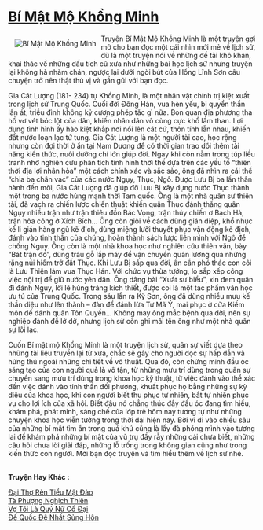 <a href="https://utruyen.com/truyen/bi-mat-mo-khong-minh/20338/" title="Bí Mật Mộ Khồng Minh"><h1>Bí Mật Mộ Khồng Minh</h1></a><div style="display:table"><img align="right" style="float: left; padding: 10px;" src="https://utruyen.com/images/story/200x260/bi-mat-mo-khong-minh.jpg" alt="Bí Mật Mộ Khồng Minh">Truyện Bí Mật Mộ Khồng Minh là một truyện gợi mở cho bạn đọc một cái nhìn mới mẻ về lịch sử, dù là một truyện nói về những đề tài khô khan, khai thác về những dấu tích cũ xưa như những bài học lịch sử nhưng truyện lại không hà nhàm chán, ngược lại dưới ngòi bút của Hồng Lĩnh Sơn câu chuyện trở nên thật thú vị và gần gũi với bạn đọc. <p></p>Gia Cát Lượng (181- 234) tự Khổng Minh, là một nhân vật chính trị kiệt xuất trong lịch sử Trung Quốc. Cuối đời Đông Hán, vua hèn yếu, bị quyền thần lấn át, triều đình không kỷ cương phép tắc gì nữa. Bọn quan địa phương tha hồ vơ vét bóc lột của dân, khiến nhân dân vô cùng cực khổ lầm than. Lợi dụng tình hình ấy hào kiệt khắp nơi nổi lên cát cứ, thôn tính lẫn nhau, khiến đất nước loạn lạc tứ tung. Gia Cát Lượng là một người tài cao, học rộng nhưng còn đợi thời ở ẩn tại Nam Dương để có thời gian trao dồi thêm tài năng kiến thức, nuôi dưỡng chí lớn giúp đời. Ngay khi còn nằm trong túp liều tranh nhờ nghiên cứu phân tích tình hình thời thế dựa trên các yếu tố “thiên thời địa lợi nhân hòa” một cách chính xác và sắc sảo, ông đã nhìn ra cái thế “chia ba chân vạc” của các nước Ngụy, Thục, Ngô. Được Lưu Bị ba lần thân hành đến mời, Gia Cát Lượng đã giúp đỡ Lưu Bị xây dựng nước Thục thành một trong ba nước hùng mạnh thời Tam quốc. Ông là một nhà quân sư thiên tài, đã vạch ra chiến lược chiến thuật khiến quân Thục đánh thắng quân Ngụy nhiều trận như trận thiêu đồn Bác Vọng, trận thủy chiến ơ Bạch Hà, trận hỏa công ở Xích Bích... Ông còn giỏi về cách dùng gián điệp, khổ nhục kế li gián hàng ngũ kẽ địch, dùng miệng lưỡi thuyết phục vận động kẻ địch, đánh vào tinh thần của chúng, hoàn thành sách lược liên minh với Ngô để chống Ngụy. Ông còn là một nhà khoa học như nghiên cứu thiên văn, bày “Bát trận đồ”, dùng trâu gỗ lắp máy để vận chuyển quân lương qua những rặng núi hiểm trở đất Thục. Khi Lưu Bị sắp qua đời, ân cần phó thác con côi là Lưu Thiện làm vua Thục Hán. Với chức vụ thừa tướng, lo sắp xếp công việc nội trị để giữ nước yên dân. Ông dâng bài “Xuất sư biểu”, xin đem quân đi đánh Ngụy, lời lẽ hùng tráng kích thiết, được coi là một tác phẩm văn học ưu tú của Trung Quốc. Trong sáu lần ra Kỳ Sơn, ông đã dùng nhiều mưu kế thần diệu như lên thành – đàn để đánh lừa Tư Mã Ý, mai phục ở cửa Kiếm môn để đánh quân Tôn Quyền... Không may ông mắc bệnh qua đời, nên sự nghiệp đành để lở dở, nhưng lịch sử còn ghi mãi tên ông như một nhà quân sự lỗi lạc. <p></p>Cuốn Bí mật mộ Khổng Minh là một truyện lịch sử, quân sự viết dựa theo những tài liệu truyền lại từ xưa, chắc sẽ gây cho người đọc sự hấp dẫn và hứng thú ngoài những chi tiết về võ thuật. Qua đó, còn chứng minh đầu óc sáng tạo của con người quả là vô tận, từ những mưu trí dùng trong quân sự chuyển sang mưu trí dùng trong khoa học kỹ thuật, từ việc đánh vào thể xác đến việc đánh vào tinh thần đối phương, khuất phục họ bằng những sự kỳ diệu của khoa học, khi con người biết thu phục tự nhiên, bắt tự nhiên phục vụ cho lợi ích của xã hội. Biết đâu nó chẳng thúc đẩy đầu óc đang tìm hiểu, khám phá, phát minh, sáng chế của lớp trẻ hôm nay tương tự như những chuyện khoa học viễn tưởng trong thời đại hiện nay. Bời vì đi vào chiều sâu của những bí mật tìm ẩn trong quá khứ cũng là lấy đà phóng mình vào tương lai để khám phá những bí mật của vũ trụ đầy rẫy những cái chưa biết, những câu hỏi chưa lời giải đáp, những lỗ trống trong không gian cũng như trong kiến thức con người. Mời bạn đọc truyện và tìm hiểu thêm về lịch sử nhé.</div><p><br><b>Truyện Hay Khác :</b></p><a href="https://utruyen.com/truyen/dai-tho-ren-tieu-mat-dao/19192/" alt="Đại Thợ Rèn Tiểu Mật Đào">Đại Thợ Rèn Tiểu Mật Đào</a><br/><a href="https://github.com/quanluxury/ngontinhhot/tree/master/truyenhay/16727/" alt="Tà Phượng Nghịch Thiên">Tà Phượng Nghịch Thiên</a><br/><a href="https://www.flickr.com/photos/184340401@N07/48818900781/" alt="Vợ Tôi Là Quý Nữ Cổ Đại">Vợ Tôi Là Quý Nữ Cổ Đại</a><br/><a href="https://truyenngontinhay.wordpress.com/2019/10/03/de-quoc-de-nhat-sung-hon/" alt="Đế Quốc Đệ Nhất Sủng Hôn">Đế Quốc Đệ Nhất Sủng Hôn</a><br/>